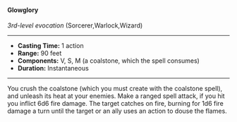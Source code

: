 #### Glowglory
*3rd-level evocation* (Sorcerer,Warlock,Wizard)
___
- **Casting Time:** 1 action
- **Range:** 90 feet
- **Components:** V, S, M (a coalstone, which the spell consumes)
- **Duration:** Instantaneous
---
You crush the coalstone (which you must create
with the coalstone spell), and unleash its heat at
your enemies. Make a ranged spell attack, if you hit
you inflict 6d6 fire damage. The target catches on
fire, burning for 1d6 fire damage a turn until the
target or an ally uses an action to douse the flames.
